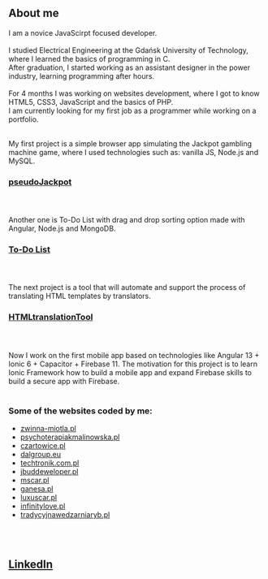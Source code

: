 ## About me
I am a novice JavaScirpt focused developer. <br /> <br />
I studied Electrical Engineering at the Gdańsk University of Technology, where I learned the basics of programming in C. <br />
After graduation, I started working as an assistant designer in the power industry, learning programming after hours. <br /> <br />
For 4 months I was working on websites development, where I got to know HTML5, CSS3, JavaScript and the basics of PHP. <br />
I am currently looking for my first job as a programmer while working on a portfolio. <br /> <br />

My first project is a simple browser app simulating the Jackpot gambling machine game, where I used technologies such as: vanilla JS, Node.js and MySQL.
### [pseudoJackpot](http://drawit.click/) <br /> <br /> <br />

Another one is To-Do List with drag and drop sorting option made with Angular, Node.js and MongoDB. 
### [To-Do List](http://drawit.click:443/) <br /> <br /> <br />

The next project is a tool that will automate and support the process of translating HTML templates by translators.
### [HTMLtranslationTool](http://drawit.click:8080/) <br /> <br /> <br />

Now I work on the first mobile app based on technologies like Angular 13 + Ionic 6 + Capacitor + Firebase 11. The motivation for this project is to learn Ionic Framework how to build a mobile app and expand Firebase skills to build a secure app with Firebase.<br /> <br />


### Some of the websites coded by me: 
* [zwinna-miotla.pl](https://zwinna-miotla.pl/)
* [psychoterapiakmalinowska.pl](https://psychoterapiakmalinowska.pl/)
* [czartowice.pl](http://czartowice.pl/)
* [dalgroup.eu](http://dalgroup.eu/)
* [techtronik.com.pl](https://techtronik.com.pl/)
* [jbuddeweloper.pl](https://jbuddeweloper.pl/)
* [mscar.pl](https://mscar.pl/)
* [ganesa.pl](https://ganesa.pl/)
* [luxuscar.pl](https://luxuscar.pl/)
* [infinitylove.pl](https://infinitylove.evada.pl/)
* [tradycyjnawedzarniaryb.pl](https://tradycyjnawedzarniaryb.pl/)

<br /> <br />
## [LinkedIn](https://www.linkedin.com/in/paweł-Małek)

